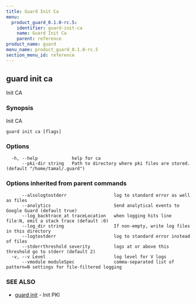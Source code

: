 ```yaml
---
title: Guard Init Ca
menu:
  product_guard_0.1.0-rc.5:
    identifier: guard-init-ca
    name: Guard Init Ca
    parent: reference
product_name: guard
menu_name: product_guard_0.1.0-rc.5
section_menu_id: reference
---
```

## guard init ca

Init CA

### Synopsis


Init CA

```
guard init ca [flags]
```

### Options

```
  -h, --help             help for ca
      --pki-dir string   Path to directory where pki files are stored. (default "/home/tamal/.guard")
```

### Options inherited from parent commands

```
      --alsologtostderr                  log to standard error as well as files
      --analytics                        Send analytical events to Google Guard (default true)
      --log_backtrace_at traceLocation   when logging hits line file:N, emit a stack trace (default :0)
      --log_dir string                   If non-empty, write log files in this directory
      --logtostderr                      log to standard error instead of files
      --stderrthreshold severity         logs at or above this threshold go to stderr (default 2)
  -v, --v Level                          log level for V logs
      --vmodule moduleSpec               comma-separated list of pattern=N settings for file-filtered logging
```

### SEE ALSO
* [guard init](/docs/reference/guard_init.md)	 - Init PKI

